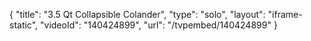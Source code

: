 {
    "title": "3.5 Qt Collapsible Colander",
    "type": "solo",
    "layout": "iframe-static",
    "videoId": "140424899",
    "url": "\/tvpembed\/140424899"
}